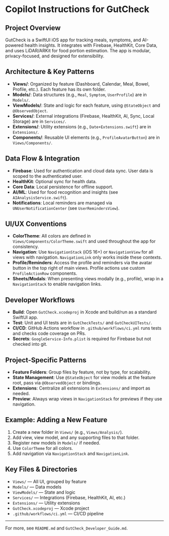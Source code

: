 # Copilot Instructions for GutCheck

## Project Overview
GutCheck is a SwiftUI iOS app for tracking meals, symptoms, and AI-powered health insights. It integrates with Firebase, HealthKit, Core Data, and uses LiDAR/ARKit for food portion estimation. The app is modular, privacy-focused, and designed for extensibility.

## Architecture & Key Patterns
- **Views/**: Organized by feature (Dashboard, Calendar, Meal, Bowel, Profile, etc.). Each feature has its own folder.
- **Models/**: Data structures (e.g., `Meal`, `Symptom`, `UserProfile`) are in `Models/`.
- **ViewModels/**: State and logic for each feature, using `@StateObject` and `@ObservedObject`.
- **Services/**: External integrations (Firebase, HealthKit, AI, Sync, Local Storage) are in `Services/`.
- **Extensions/**: Utility extensions (e.g., `Date+Extensions.swift`) are in `Extensions/`.
- **Components/**: Reusable UI elements (e.g., `ProfileAvatarButton`) are in `Views/Components/`.

## Data Flow & Integration
- **Firebase**: Used for authentication and cloud data sync. User data is scoped to the authenticated user.
- **HealthKit**: Optional sync for health data.
- **Core Data**: Local persistence for offline support.
- **AI/ML**: Used for food recognition and insights (see `AIAnalysisService.swift`).
- **Notifications**: Local reminders are managed via `UNUserNotificationCenter` (see `UserRemindersView`).

## UI/UX Conventions
- **ColorTheme**: All colors are defined in `Views/Components/ColorTheme.swift` and used throughout the app for consistency.
- **Navigation**: Use `NavigationStack` (iOS 16+) or `NavigationView` for all views with navigation. `NavigationLink` only works inside these contexts.
- **Profile/Reminders**: Access the profile and reminders via the avatar button in the top right of main views. Profile actions use custom `ProfileActionRow` components.
- **Sheets/Modals**: When presenting views modally (e.g., profile), wrap in a `NavigationStack` to enable navigation links.

## Developer Workflows
- **Build**: Open `GutCheck.xcodeproj` in Xcode and build/run as a standard SwiftUI app.
- **Test**: Unit and UI tests are in `GutCheckTests/` and `GutCheckUITests/`.
- **CI/CD**: GitHub Actions workflow in `.github/workflows/ci.yml` runs tests and checks code coverage on PRs.
- **Secrets**: `GoogleService-Info.plist` is required for Firebase but not checked into git.

## Project-Specific Patterns
- **Feature Folders**: Group files by feature, not by type, for scalability.
- **State Management**: Use `@StateObject` for view models at the feature root, pass via `@ObservedObject` or bindings.
- **Extensions**: Centralize all extensions in `Extensions/` and import as needed.
- **Preview**: Always wrap views in `NavigationStack` for previews if they use navigation.

## Example: Adding a New Feature
1. Create a new folder in `Views/` (e.g., `Views/Analysis/`).
2. Add view, view model, and any supporting files to that folder.
3. Register new models in `Models/` if needed.
4. Use `ColorTheme` for all colors.
5. Add navigation via `NavigationStack` and `NavigationLink`.

## Key Files & Directories
- `Views/` — All UI, grouped by feature
- `Models/` — Data models
- `ViewModels/` — State and logic
- `Services/` — Integrations (Firebase, HealthKit, AI, etc.)
- `Extensions/` — Utility extensions
- `GutCheck.xcodeproj` — Xcode project
- `.github/workflows/ci.yml` — CI/CD pipeline

---

For more, see `README.md` and `GutCheck_Developer_Guide.md`.
